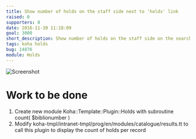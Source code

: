 ```yaml
---
title: Show number of holds on the staff side next to 'holds' link
raised: 0
supporters: 0
date: 2016-11-30 11:18:09
goal: 3000
short_description: Show number of holds on the staff side on the search results parenthetical next to 'holds' link
tags: koha holds
bug: 14876
module: Holds
---
```


![Screenshot](image.png)

# Work to be done
1. Create new module Koha::Template::Plugin::Holds with subroutine count( $biblionumber )
2. Modify koha-tmpl/intranet-tmpl/prog/en/modules/catalogue/results.tt to call this plugin to display the count of holds per record
